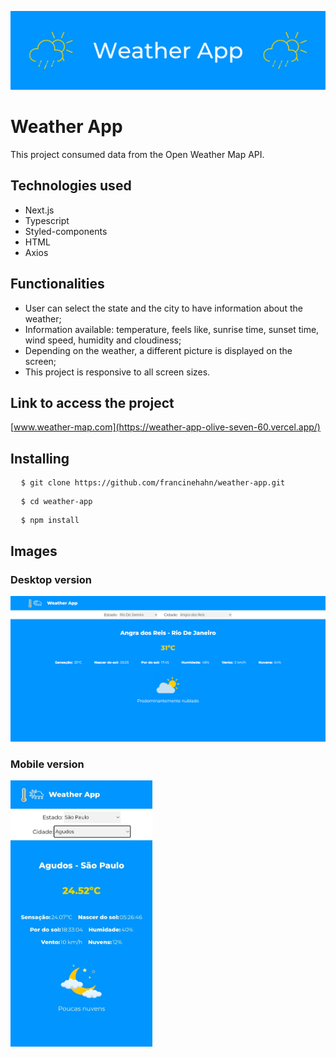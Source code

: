 ![Cover](./public/img/Weather-App-cover.png)

# Weather App

This project consumed data from the Open Weather Map API.

## Technologies used
* Next.js
* Typescript
* Styled-components
* HTML
* Axios

## Functionalities
* User can select the state and the city to have information about the weather;
* Information available: temperature, feels like, sunrise time, sunset time, wind speed, humidity and cloudiness;
* Depending on the weather, a different picture is displayed on the screen;
* This project is responsive to all screen sizes.

## Link to access the project
[www.weather-map.com](https://weather-app-olive-seven-60.vercel.app/)

## Installing
<pre>
  <code>$ git clone https://github.com/francinehahn/weather-app.git</code>
</pre>

<pre>
  <code>$ cd weather-app</code>
</pre>

<pre>
  <code>$ npm install</code>
</pre>


## Images
### Desktop version
![Desktop Image](./public/img/print-desktop.png)

### Mobile version
<img src="./public/img/print-mobile.jpeg" width="45%"/>
